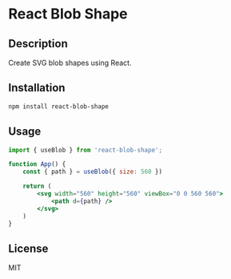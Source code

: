 # React Blob Shape

## Description

Create SVG blob shapes using React.

## Installation

```bash
npm install react-blob-shape
```

## Usage

```jsx
import { useBlob } from 'react-blob-shape';

function App() {
	const { path } = useBlob({ size: 560 })

	return (
		<svg width="560" height="560" viewBox="0 0 560 560">
			<path d={path} />
		</svg>
	)
}
```

## License

MIT
